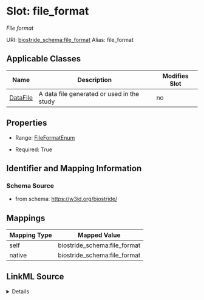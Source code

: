 

# Slot: file_format 


_File format_





URI: [biostride_schema:file_format](https://w3id.org/biostride/schema/file_format)
Alias: file_format

<!-- no inheritance hierarchy -->





## Applicable Classes

| Name | Description | Modifies Slot |
| --- | --- | --- |
| [DataFile](DataFile.md) | A data file generated or used in the study |  no  |






## Properties

* Range: [FileFormatEnum](FileFormatEnum.md)

* Required: True




## Identifier and Mapping Information






### Schema Source


* from schema: https://w3id.org/biostride/




## Mappings

| Mapping Type | Mapped Value |
| ---  | ---  |
| self | biostride_schema:file_format |
| native | biostride_schema:file_format |




## LinkML Source

<details>
```yaml
name: file_format
description: File format
from_schema: https://w3id.org/biostride/
rank: 1000
alias: file_format
owner: DataFile
domain_of:
- DataFile
range: FileFormatEnum
required: true

```
</details>